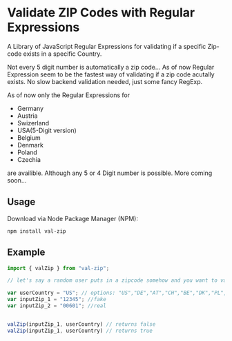 # Validate ZIP Codes with Regular Expressions

A Library of JavaScript Regular Expressions for validating if a specific Zip-code exists in a specific Country.

Not every 5 digit number is automatically a zip code... As of now Regular Expression seem to be the fastest way of validating if a zip code acutally exists. No slow backend validation needed, just some fancy RegExp.

As of now only the Regular Expressions for

* Germany
* Austria
* Swizerland
* USA(5-Digit version)
* Belgium
* Denmark
* Poland
* Czechia

are availible. Although any 5 or 4 Digit number is possible. More coming soon...

## Usage

Download via Node Package Manager (NPM):

```shell
npm install val-zip
```

## Example

```javascript
import { valZip } from "val-zip";

// let's say a random user puts in a zipcode somehow and you want to validate if the zip code exists.

var userCountry = "US"; // options: "US","DE","AT","CH","BE","DK","PL","CZ"
var inputZip_1 = "12345"; //fake 
var inputZip_2 = "00601"; //real


valZip(inputZip_1, userCountry) // returns false
valZip(inputZip_1, userCountry) // returns true


```
